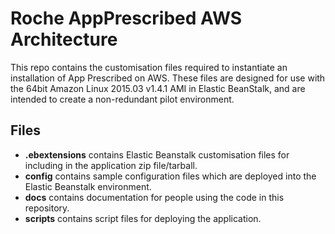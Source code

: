 # Roche AppPrescribed AWS Architecture
This repo contains the customisation files required to instantiate an installation of App Prescribed on AWS.
These files are designed for use with the 64bit Amazon Linux 2015.03 v1.4.1 AMI in Elastic BeanStalk, and are intended to create a non-redundant pilot environment.

## Files
- **.ebextensions** contains Elastic Beanstalk customisation files for including in the application zip file/tarball.
- **config** contains sample configuration files which are deployed into the Elastic Beanstalk environment.
- **docs** contains documentation for people using the code in this repository.
- **scripts** contains script files for deploying the application.
